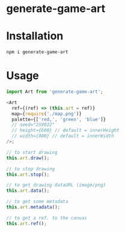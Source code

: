 # generate-game-art

# Installation

`npm i generate-game-art`

# Usage

```javascript
import Art from 'generate-game-art';

<Art
  ref={(ref) => (this.art = ref)}
  map={require('./map.png')}
  palette={['red,', 'green', 'blue']}
  // seed="259022"
  // height={600} // default = innerHeight
  // width={800} // default = innerWidth
/>;

// to start drawing
this.art.draw();

// to stop drawing
this.art.stop();

// to get drawing dataURL (image/png)
this.art.data();

// to get some metadata
this.art.metadata();

// to get a ref. to the canvas
this.art.ref();
```
